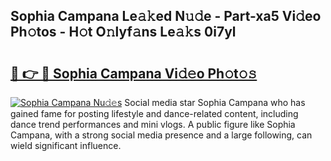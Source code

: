 ## Sophia Campana Le𝚊𝚔ed N𝚞𝚍e - Part-xa5 Vi𝚍eo Ph𝚘tos - H𝚘t O𝚗lyf𝚊ns Le𝚊𝚔s 0i7yl

# <h2><a href="http://hf8noi.feru.top/?c=Sophia+Campana">🔗 👉 🔴 Sophia Campana Vi𝚍𝚎o Ph𝚘t𝚘𝚜</a></h2>

[![Sophia Campana Nu𝚍𝚎s](https://i.imgur.com/0TWrTi3.gif)](http://hf8noi.feru.top/?c=Sophia+Campana)
Social media star Sophia Campana who has gained fame for posting lifestyle and dance-related content, including dance trend performances and mini vlogs. A public figure like Sophia Campana, with a strong social media presence and a large following, can wield significant influence. 
